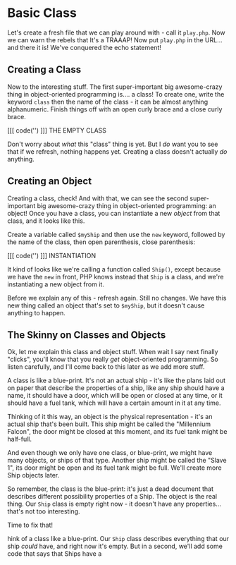 # Basic Class

Let's create a fresh file that we can play around with - call it `play.php`.
Now we can warn the rebels that It's a TRAAAP! Now put `play.php` in the
URL... and there it is! We've conquered the echo statement!

## Creating a Class

Now to the interesting stuff. The first super-important big awesome-crazy thing
in object-oriented programming is.... a class! To create one, write the keyword
`class` then the name of the class - it can be almost anything alphanumeric.
Finish things off with an open curly brace and a close curly brace.

[[[ code('') ]]] THE EMPTY CLASS

Don't worry about *what* this "class" thing is yet. But I *do* want you to
see that if we refresh, nothing happens yet. Creating a class doesn't actually
*do* anything.

## Creating an Object

Creating a class, check! And with that, we can see the second super-important
big awesome-crazy thing in object-oriented programming: an object! Once you
have a class, you can instantiate a new *object* from that class, and it
looks like this.

Create a variable called `$myShip` and then use the `new` keyword, followed
by the name of the class, then open parenthesis, close parenthesis:

[[[ code('') ]]] INSTANTIATION

It kind of looks like we're calling a function called `Ship()`, except because
we have the `new` in front, PHP knows instead that `Ship` is a class, and
we're instantiating a new object from it.

Before we explain any of this - refresh again. Still no changes. We have
this new thing called an object that's set to `$myShip`, but it doesn't cause
anything to happen.

## The Skinny on Classes and Objects

Ok, let me explain this class and object stuff. When wait I say next finally
"clicks", you'll know that you really *get* object-oriented programming.
So listen carefully, and I'll come back to this later as we add more stuff.

A class is like a blue-print. It's not an actual ship - it's like the plans
laid out on paper that describe the properties of a ship, like any ship should
have a name, it should have a door, which will be open or closed at any time,
or it should have a fuel tank, which will have a certain amount in it at
any time.

Thinking of it this way, an object is the physical representation - it's an
actual ship that's been built. This ship might be called the "Millennium Falcon",
the door might be closed at this moment, and its fuel tank might be half-full.

And even though we only have one class, or blue-print, we might have many
objects, or ships of that type. Another ship might be called the "Slave 1",
its door might be open and its fuel tank might be full. We'll create more
Ship objects later.

So remember, the class is the blue-print: it's just a dead document that
describes different possibility properties of a Ship. The object is the real
thing. Our `Ship` class is empty right now - it doesn't have any properties...
that's not too interesting.

Time to fix that!

hink of a class like a blue-print.
Our `Ship` class describes everything that our ship *could* have, and right
now it's empty. But in a second, we'll add some code that says that Ships
have a 







